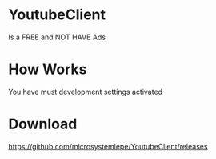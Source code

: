 # YoutubeClient
Is a FREE and NOT HAVE Ads

# How Works
You have must development settings activated

# Download
https://github.com/microsystemlepe/YoutubeClient/releases
